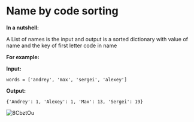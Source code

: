 # Name by code sorting
**In a nutshell:**

A List of names is the input and output is a sorted dictionary with value of name and the key of first letter code in name

**For example:**

**Input:**

```
words = ['andrey', 'max', 'sergei', 'alexey']
```
**Output:**

```
{'Andrey': 1, 'Alexey': 1, 'Max': 13, 'Sergei': 19}
```


![8CbztOu](https://user-images.githubusercontent.com/52380931/119222066-31344980-bafb-11eb-913e-56d24f4a2d5e.png)
